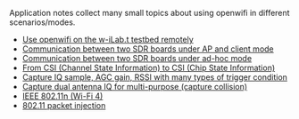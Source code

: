 <!--
SPDX-FileCopyrightText: 2019 UGent
SPDX-License-Identifier: AGPL-3.0-or-later
-->

Application notes collect many small topics about using openwifi in different scenarios/modes.

- [Use openwifi on the w-iLab.t testbed remotely](https://doc.ilabt.imec.be/ilabt/wilab/tutorials/openwifi.html)
- [Communication between two SDR boards under AP and client mode](ap-client-two-sdr.md)
- [Communication between two SDR boards under ad-hoc mode](ad-hoc-two-sdr.md)
- [From CSI (Channel State Information) to CSI (Chip State Information)](csi.md)
- [Capture IQ sample, AGC gain, RSSI with many types of trigger condition](iq.md)
- [Capture dual antenna IQ for multi-purpose (capture collision)](iq_2ant.md)
- [IEEE 802.11n (Wi-Fi 4)](ieee80211n.md)
- [802.11 packet injection](inject_80211.md)
